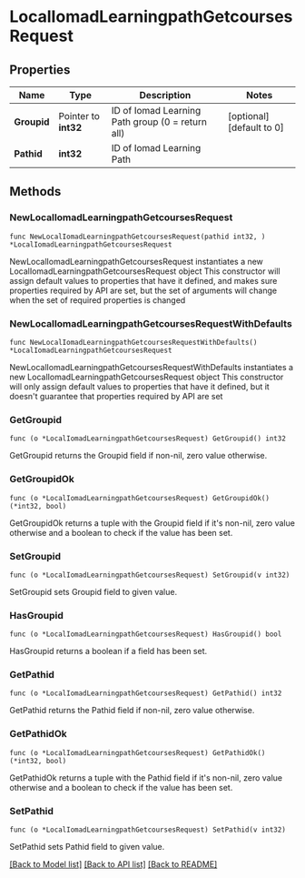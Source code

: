 # LocalIomadLearningpathGetcoursesRequest

## Properties

Name | Type | Description | Notes
------------ | ------------- | ------------- | -------------
**Groupid** | Pointer to **int32** | ID of Iomad Learning Path group (0 &#x3D; return all) | [optional] [default to 0]
**Pathid** | **int32** | ID of Iomad Learning Path | 

## Methods

### NewLocalIomadLearningpathGetcoursesRequest

`func NewLocalIomadLearningpathGetcoursesRequest(pathid int32, ) *LocalIomadLearningpathGetcoursesRequest`

NewLocalIomadLearningpathGetcoursesRequest instantiates a new LocalIomadLearningpathGetcoursesRequest object
This constructor will assign default values to properties that have it defined,
and makes sure properties required by API are set, but the set of arguments
will change when the set of required properties is changed

### NewLocalIomadLearningpathGetcoursesRequestWithDefaults

`func NewLocalIomadLearningpathGetcoursesRequestWithDefaults() *LocalIomadLearningpathGetcoursesRequest`

NewLocalIomadLearningpathGetcoursesRequestWithDefaults instantiates a new LocalIomadLearningpathGetcoursesRequest object
This constructor will only assign default values to properties that have it defined,
but it doesn't guarantee that properties required by API are set

### GetGroupid

`func (o *LocalIomadLearningpathGetcoursesRequest) GetGroupid() int32`

GetGroupid returns the Groupid field if non-nil, zero value otherwise.

### GetGroupidOk

`func (o *LocalIomadLearningpathGetcoursesRequest) GetGroupidOk() (*int32, bool)`

GetGroupidOk returns a tuple with the Groupid field if it's non-nil, zero value otherwise
and a boolean to check if the value has been set.

### SetGroupid

`func (o *LocalIomadLearningpathGetcoursesRequest) SetGroupid(v int32)`

SetGroupid sets Groupid field to given value.

### HasGroupid

`func (o *LocalIomadLearningpathGetcoursesRequest) HasGroupid() bool`

HasGroupid returns a boolean if a field has been set.

### GetPathid

`func (o *LocalIomadLearningpathGetcoursesRequest) GetPathid() int32`

GetPathid returns the Pathid field if non-nil, zero value otherwise.

### GetPathidOk

`func (o *LocalIomadLearningpathGetcoursesRequest) GetPathidOk() (*int32, bool)`

GetPathidOk returns a tuple with the Pathid field if it's non-nil, zero value otherwise
and a boolean to check if the value has been set.

### SetPathid

`func (o *LocalIomadLearningpathGetcoursesRequest) SetPathid(v int32)`

SetPathid sets Pathid field to given value.



[[Back to Model list]](../README.md#documentation-for-models) [[Back to API list]](../README.md#documentation-for-api-endpoints) [[Back to README]](../README.md)


